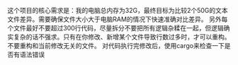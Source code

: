 这个项目的核心需求是：我的电脑总内存为32G，最终目标为比较2个50G的文本文件差异。需要确保文件大小大于电脑RAM的情况下快速准确对比差异。
另外每个文件最好不要超过300行代码，尽量拆分不要把所有逻辑杂糅在一起，但逻辑确实复杂的话不强求。只有在你修改、新增某个文件导致行数过多时，才可以重构。不要重构和当前修改无关的文件。
对代码执行完修改后，使用cargo来检查一下是否有语法错误